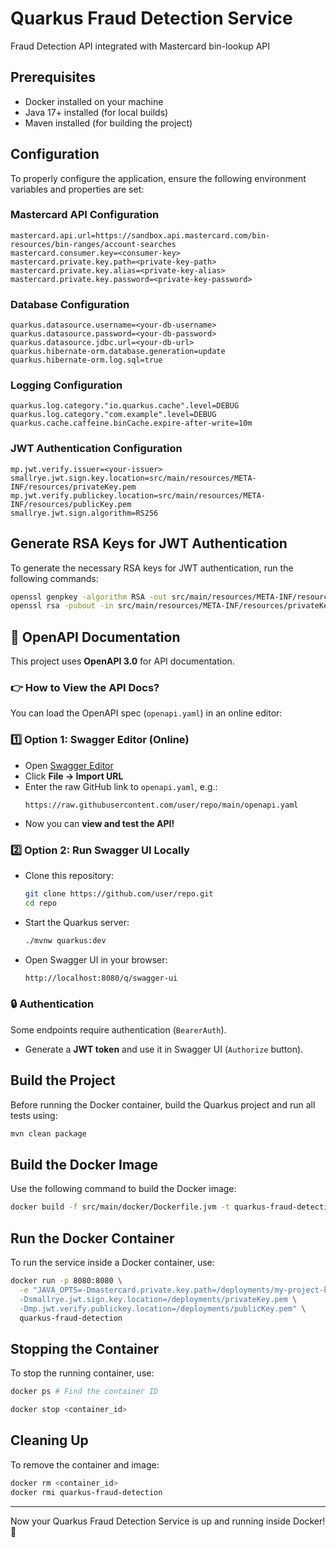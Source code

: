 # Quarkus Fraud Detection Service
Fraud Detection API integrated with Mastercard bin-lookup API

## Prerequisites
- Docker installed on your machine
- Java 17+ installed (for local builds)
- Maven installed (for building the project)

## Configuration
To properly configure the application, ensure the following environment variables and properties are set:

### **Mastercard API Configuration**
```properties
mastercard.api.url=https://sandbox.api.mastercard.com/bin-resources/bin-ranges/account-searches
mastercard.consumer.key=<consumer-key>
mastercard.private.key.path=<private-key-path>
mastercard.private.key.alias=<private-key-alias>
mastercard.private.key.password=<private-key-password>
```

### **Database Configuration**
```properties
quarkus.datasource.username=<your-db-username>
quarkus.datasource.password=<your-db-password>
quarkus.datasource.jdbc.url=<your-db-url>
quarkus.hibernate-orm.database.generation=update
quarkus.hibernate-orm.log.sql=true
```

### **Logging Configuration**
```properties
quarkus.log.category."io.quarkus.cache".level=DEBUG
quarkus.log.category."com.example".level=DEBUG
quarkus.cache.caffeine.binCache.expire-after-write=10m
```

### **JWT Authentication Configuration**
```properties
mp.jwt.verify.issuer=<your-issuer>
smallrye.jwt.sign.key.location=src/main/resources/META-INF/resources/privateKey.pem
mp.jwt.verify.publickey.location=src/main/resources/META-INF/resources/publicKey.pem
smallrye.jwt.sign.algorithm=RS256
```

## Generate RSA Keys for JWT Authentication
To generate the necessary RSA keys for JWT authentication, run the following commands:

```sh
openssl genpkey -algorithm RSA -out src/main/resources/META-INF/resources/privateKey.pem
openssl rsa -pubout -in src/main/resources/META-INF/resources/privateKey.pem -out src/main/resources/META-INF/resources/publicKey.pem
```

## 🚀 OpenAPI Documentation
This project uses **OpenAPI 3.0** for API documentation.

### 👉 How to View the API Docs?
You can load the OpenAPI spec (`openapi.yaml`) in an online editor:

### 1️⃣ **Option 1: Swagger Editor (Online)**
- Open [Swagger Editor](https://editor.swagger.io/)
- Click **File → Import URL**
- Enter the raw GitHub link to `openapi.yaml`, e.g.:
  ```
  https://raw.githubusercontent.com/user/repo/main/openapi.yaml
  ```
- Now you can **view and test the API!**

### 2️⃣ **Option 2: Run Swagger UI Locally**
- Clone this repository:
  ```sh
  git clone https://github.com/user/repo.git
  cd repo
  ```
- Start the Quarkus server:
  ```sh
  ./mvnw quarkus:dev
  ```
- Open Swagger UI in your browser:
  ```sh
  http://localhost:8080/q/swagger-ui
  ```

### 🔒 **Authentication**
Some endpoints require authentication (`BearerAuth`).
- Generate a **JWT token** and use it in Swagger UI (`Authorize` button).


## Build the Project
Before running the Docker container, build the Quarkus project and run all tests using:

```sh
mvn clean package
```

## Build the Docker Image
Use the following command to build the Docker image:

```sh
docker build -f src/main/docker/Dockerfile.jvm -t quarkus-fraud-detection .
```

## Run the Docker Container
To run the service inside a Docker container, use:

```sh
docker run -p 8080:8080 \
  -e "JAVA_OPTS=-Dmastercard.private.key.path=/deployments/my-project-key-sandbox.p12 \
  -Dsmallrye.jwt.sign.key.location=/deployments/privateKey.pem \
  -Dmp.jwt.verify.publickey.location=/deployments/publicKey.pem" \
  quarkus-fraud-detection
```

## Stopping the Container
To stop the running container, use:

```sh
docker ps # Find the container ID

docker stop <container_id>
```

## Cleaning Up
To remove the container and image:

```sh
docker rm <container_id>
docker rmi quarkus-fraud-detection
```

---

Now your Quarkus Fraud Detection Service is up and running inside Docker! 🚀




